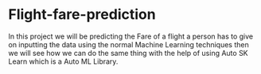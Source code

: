 # Flight-fare-prediction
 In this project we will be predicting the Fare of a flight a person has to give on inputting the data using the normal Machine Learning techniques then we will see how we can do the same thing with the help of using Auto SK Learn which is a Auto ML Library.
